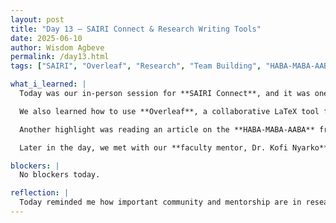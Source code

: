 ```yaml
---
layout: post
title: "Day 13 – SAIRI Connect & Research Writing Tools"
date: 2025-06-10
author: Wisdom Agbeve
permalink: /day13.html
tags: ["SAIRI", "Overleaf", "Research", "Team Building", "HABA-MABA-AABA", "Mentorship"]

what_i_learned: |
  Today was our in-person session for **SAIRI Connect**, and it was one of the most engaging days so far. I got the chance to meet and interact with other research interns face-to-face. We played team-building games that helped us bond and made the research environment feel more collaborative and welcoming.

  We also learned how to use **Overleaf**, a collaborative LaTeX tool for writing research papers. It was my first time using it, but I’m already beginning to see how useful it’ll be for organizing our project report. We explored how to structure a paper, format citations, and work as a team on the same document in real time.

  Another highlight was reading an article on the **HABA-MABA-AABA** framework, which helps determine whether a task should be handled by **Humans (HABA)**, **Machines (MABA)**, or **Both (AABA)**. It’s a helpful way to think about collaboration between AI and humans, which ties directly into our project’s focus on AI systems in aviation.

  Later in the day, we met with our **faculty mentor, Dr. Kofi Nyarko**, to go over our progress so far. We discussed the challenges we’ve faced—especially around data quality—and brainstormed possible models we can explore moving forward. It was helpful to get his feedback and hear his suggestions on refining our approach.

blockers: |
  No blockers today.

reflection: |
  Today reminded me how important community and mentorship are in research. Meeting everyone in person helped build a stronger connection to the work we’re doing. Learning Overleaf and the HABA-MABA-AABA model expanded my view of what it takes to build a strong research project. I also appreciated the time with Dr. Kofi, whose guidance gave us more clarity on our direction.
---
```

